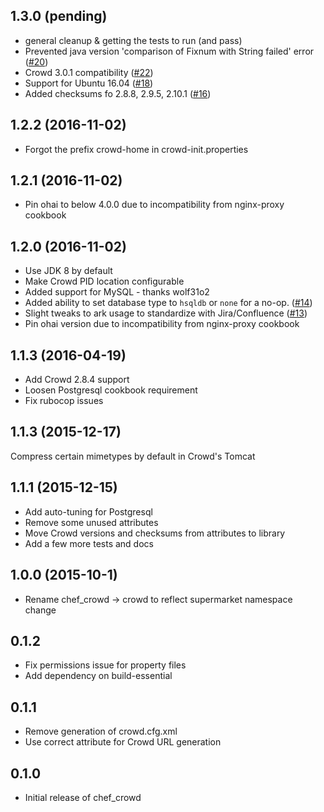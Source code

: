 ## 1.3.0 (pending)

* general cleanup & getting the tests to run (and pass)
* Prevented java version 'comparison of Fixnum with String failed' error ([#20](https://github.com/katbyte/chef-crowd/isues/16))
* Crowd 3.0.1 compatibility ([#22](https://github.com/katbyte/chef-crowd/isues/16))
* Support for Ubuntu 16.04 ([#18](https://github.com/katbyte/chef-crowd/isues/16))
* Added checksums fo 2.8.8, 2.9.5, 2.10.1 ([#16](https://github.com/katbyte/chef-crowd/isues/16))

## 1.2.2 (2016-11-02)

* Forgot the prefix crowd-home in crowd-init.properties

## 1.2.1 (2016-11-02)

* Pin ohai to below 4.0.0 due to incompatibility from nginx-proxy cookbook

## 1.2.0 (2016-11-02)

* Use JDK 8 by default
* Make Crowd PID location configurable
* Added support for MySQL - thanks wolf31o2
* Added ability to set database type to `hsqldb` or `none` for a no-op. ([#14](https://github.com/katbyte/chef-crowd/isues/14))
* Slight tweaks to ark usage to standardize with Jira/Confluence ([#13](https://github.com/katbyte/chef-crowd/isues/13))
* Pin ohai version due to incompatibility from nginx-proxy cookbook

## 1.1.3 (2016-04-19)

* Add Crowd 2.8.4 support
* Loosen Postgresql cookbook requirement
* Fix rubocop issues

## 1.1.3 (2015-12-17)

Compress certain mimetypes by default in Crowd's Tomcat

## 1.1.1 (2015-12-15)

* Add auto-tuning for Postgresql
* Remove some unused attributes
* Move Crowd versions and checksums from attributes to library
* Add a few more tests and docs

## 1.0.0 (2015-10-1)

* Rename chef_crowd -> crowd to reflect supermarket namespace change

## 0.1.2

* Fix permissions issue for property files
* Add dependency on build-essential

## 0.1.1

* Remove generation of crowd.cfg.xml
* Use correct attribute for Crowd URL generation

## 0.1.0

* Initial release of chef_crowd
